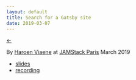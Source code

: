 ```yaml
---
layout: default
title: Search for a Gatsby site
date: 2019-03-07
---
```


[←](../..)

By [Haroen Viaene](https://haroen.me) at [JAMStack Paris](https://www.meetup.com/fr-FR/JAMstack-paris/events/257983707/) March 2019

- [slides](https://www.icloud.com/keynote/0EnRFD-qWaTcuMpC7gDmgiwGg#gatsby_search)
- [recording](https://www.youtube.com/watch?v=2rVMX_Q1FwI)
